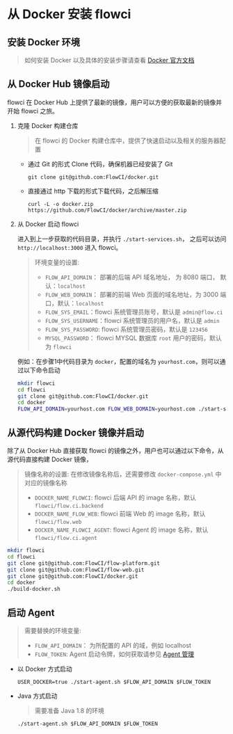 # 从 Docker 安装 flowci

## 安装 Docker 环境

> 如何安装 Docker 以及具体的安装步骤请查看 [Docker 官方文档](https://docs.docker.com/)

## 从 Docker Hub 镜像启动

flowci 在 Docker Hub 上提供了最新的镜像，用户可以方便的获取最新的镜像并开始 flowci 之旅。

1. 克隆 Docker 构建仓库

	> 在 flowci 的 Docker 构建仓库中，提供了快速启动以及相关的服务器配置
	
	- 通过 Git 的形式 Clone 代码，确保机器已经安装了 Git
	
	  `git clone git@github.com:FlowCI/docker.git`
	  
	- 直接通过 http 下载的形式下载代码，之后解压缩
	   
		`curl -L -o docker.zip https://github.com/FlowCI/docker/archive/master.zip`

2. 从 Docker 启动 flowci

    进入到上一步获取的代码目录，并执行 `./start-services.sh`， 之后可以访问 `http://localhost:3000` 进入 flowci。
 
	
	> 环境变量的设置:
	> 
	> - `FLOW_API_DOMAIN`： 部署的后端 API 域名地址， 为 8080 端口， 默认：`localhost`
	> - `FLOW_WEB_DOMAIN`： 部署的前端 Web 页面的域名地址，为 3000 端口，默认：`localhost`
	> - `FLOW_SYS_EMAIL`：flowci 系统管理员账号，默认是 `admin@flow.ci `
	> - `FLOW_SYS_USERNAME`：flowci 系统管理员的用户名，默认是 `admin` 
	> - `FLOW_SYS_PASSWORD`: flowci 系统管理员密码，默认是 `123456`
	> - `MYSQL_PASSWORD`： flowci MYSQL 数据库 `root` 用户的密码，默认为 `flowci`

	例如：在步骤1中代码目录为 `docker`，配置的域名为 `yourhost.com`，则可以通过以下命令启动

	```bash
	mkdir flowci 
	cd flowci 
	git clone git@github.com:FlowCI/docker.git 
	cd docker 
	FLOW_API_DOMAIN=yourhost.com FLOW_WEB_DOMAIN=yourhost.com ./start-services.sh
	```
	
## 从源代码构建 Docker 镜像并启动

除了从 Docker Hub 直接获取 flowci 的镜像之外，用户也可以通过以下命令，从源代码直接构建 Docker 镜像，

> 镜像名称的设置: 
>  在修改镜像名称后，还需要修改 `docker-compose.yml` 中对应的镜像名称
> 
> - `DOCKER_NAME_FLOWCI`: flowci 后端 API 的 image 名称，默认 `flowci/flow.ci.backend` 
> - `DOCKER_NAME_FLOW_WEB`: flowci 前端 Web 的 image 名称，默认 `flowci/flow.web`
> - `DOCKER_NAME_FLOWCI_AGENT`: flowci Agent 的 image 名称，默认 `flowci/flow.ci.agent` 


```bash
mkdir flowci 
cd flowci 
git clone git@github.com:FlowCI/flow-platform.git 
git clone git@github.com:FlowCI/flow-web.git 
git clone git@github.com:FlowCI/docker.git 
cd docker 
./build-docker.sh
```

## 启动 Agent 

> 需要替换的环境变量:
> 
> - `FLOW_API_DOMAIN`： 为所配置的 API 的域，例如 localhost
> - `FLOW_TOKEN`:  Agent 启动令牌，如何获取请参见 [ Agent 管理 ](./admin_agent.md)


- 以 Docker 方式启动
 
  `USER_DOCKER=true ./start-agent.sh $FLOW_API_DOMAIN $FLOW_TOKEN`

- Java 方式启动
  > 需要准备 Java 1.8 的环境
  
  `./start-agent.sh $FLOW_API_DOMAIN $FLOW_TOKEN`
  
